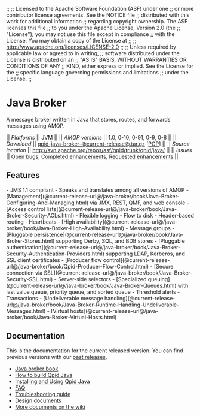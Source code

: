 ;;
;; Licensed to the Apache Software Foundation (ASF) under one
;; or more contributor license agreements.  See the NOTICE file
;; distributed with this work for additional information
;; regarding copyright ownership.  The ASF licenses this file
;; to you under the Apache License, Version 2.0 (the
;; "License"); you may not use this file except in compliance
;; with the License.  You may obtain a copy of the License at
;; 
;;   http://www.apache.org/licenses/LICENSE-2.0
;; 
;; Unless required by applicable law or agreed to in writing,
;; software distributed under the License is distributed on an
;; "AS IS" BASIS, WITHOUT WARRANTIES OR CONDITIONS OF ANY
;; KIND, either express or implied.  See the License for the
;; specific language governing permissions and limitations
;; under the License.
;;

# Java Broker

A message broker written in Java that stores, routes, and forwards
messages using AMQP.

  || *Platforms* || JVM ||
  || *AMQP versions* || 1.0, 0-10, 0-91, 0-9, 0-8 ||
  || *Download* || [qpid-java-broker-@current-release@.tar.gz](http://www.apache.org/dyn/closer.cgi/qpid/@current-release@/qpid-java-broker-@current-release@.tar.gz) \[[PGP](http://www.apache.org/dist/qpid/@current-release@/qpid-java-broker-@current-release@.tar.gz.asc)] ||
  || *Source location* ||  <http://svn.apache.org/repos/asf/qpid/trunk/qpid/java/> ||
  || *Issues* || [Open bugs](https://issues.apache.org/jira/issues/?jql=project+%3D+%22Qpid%22+and+issuetype+%3D+%22Bug%22+and+status+in+%28%22Open%22%2C+%22Reopened%22%2C+%22In+Progress%22%2C+%22Ready+To+Review%22%29+and+component+%3D+%22Java+Broker%22), [Completed enhancements](https://issues.apache.org/jira/issues/?jql=project+%3D+%22Qpid%22+and+issuetype+in+%28%22New+Feature%22%2C+%22Improvement%22%29+and+status+in+%28%22Closed%22%2C+%22Resolved%22%29+and+resolution+%3D+%22Fixed%22+and+component+%3D+%22Java+Broker%22), [Requested enhancements](https://issues.apache.org/jira/issues/?jql=project+%3D+%22Qpid%22+and+issuetype+in+%28%22New+Feature%22%2C+%22Improvement%22%29+and+status+in+%28%22Open%22%2C+%22Reopened%22%2C+%22In+Progress%22%2C+%22Ready+To+Review%22%29+and+component+%3D+%22Java+Broker%22) ||

## Features

<div class="two-column" markdown="1">
 - JMS 1.1 compliant
 - Speaks and translates among all versions of AMQP
 - [Management](@current-release-url@/java-broker/book/Java-Broker-Configuring-And-Managing.html) via JMX, REST, QMF, and web console
 - [Access control lists](@current-release-url@/java-broker/book/Java-Broker-Security-ACLs.html)
 - Flexible logging
 - Flow to disk
 - Header-based routing
 - Heartbeats
 - [High availability](@current-release-url@/java-broker/book/Java-Broker-High-Availability.html)
 - Message groups
 - [Pluggable persistence](@current-release-url@/java-broker/book/Java-Broker-Stores.html) supporting Derby, SQL, and BDB stores
 - [Pluggable authentication](@current-release-url@/java-broker/book/Java-Broker-Security-Authentication-Providers.html) supporting LDAP, Kerberos, and SSL client certificates
 - [Producer flow control](@current-release-url@/java-broker/book/Qpid-Producer-Flow-Control.html)
 - [Secure connection via SSL](@current-release-url@/java-broker/book/Java-Broker-Security-SSL.html)
 - Server-side selectors
 - [Specialized queuing](@current-release-url@/java-broker/book/Java-Broker-Queues.html) with last value queue, priority queue, and sorted queue
 - Threshold alerts
 - Transactions
 - [Undeliverable message handling](@current-release-url@/java-broker/book/Java-Broker-Runtime-Handling-Undeliverable-Messages.html)
 - [Virtual hosts](@current-release-url@/java-broker/book/Java-Broker-Virtual-Hosts.html)
</div>

## Documentation

This is the documentation for the current released version.  You can
find previous versions with our
[past releases](@site-url@/releases/index.html#past-releases).

 - [Java broker book](@current-release-url@/java-broker/book/index.html)
 - [How to build Qpid Java](https://cwiki.apache.org/qpid/qpid-java-build-how-to.html)
 - [Installing and Using Qpid Java](https://cwiki.apache.org/qpid/getting-started-guide.html)
 - [FAQ](https://cwiki.apache.org/qpid/qpid-java-faq.html)
 - [Troubleshooting guide](https://cwiki.apache.org/qpid/qpid-troubleshooting-guide.html)
 - [Design documents](https://cwiki.apache.org/qpid/java-broker-design.html)
 - [More documents on the wiki](https://cwiki.apache.org/qpid/qpid-java-documentation.html)
